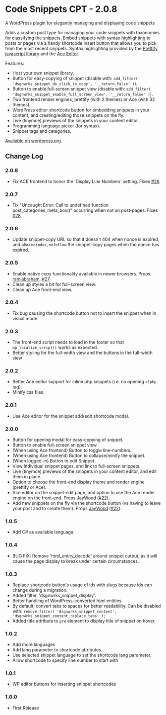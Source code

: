 Code Snippets CPT - 2.0.8
=================

A WordPress plugin for elegantly managing and displaying code snippets

Adds a custom post type for managing your code snippets with taxonomies for classifying the snippets. Embed snippets with syntax highlighting to posts or pages via a handy shortcode insert button that allows you to pick from the most recent snippets. Syntax highlighting provided by the [Prettify javascript library](https://github.com/google/code-prettify) and the [Ace Editor](https://ace.c9.io/).

Features:

* Host your own snippet library.
* Button for easy-copying of snippet (disable with: `add_filter( 'dsgnwrks_snippet_do_click_to_copy', '__return_false' )`).
* Button to enable full-screen snippet view (disable with: `add_filter( 'dsgnwrks_snippet_enable_full_screen_view', '__return_false' )`).
* Two frontend render engines, prettify (with 2 themes) or Ace (with 32 themes).
* WordPress editor shortcode button for embedding snippets in your content, and creating/editing those snippets on the fly.
* Live (tinymce) previews of the snippets in your content editor.
* Programming language picker (for syntax).
* Snippet tags and categories.

[Available on wordpress.org](https://wordpress.org/plugins/code-snippets-cpt/).

## Change Log

### 2.0.8
* Fix ACE frontend to honor the 'Display Line Numbers' setting. Fixes [#29](https://github.com/jtsternberg/Code-Snippets-CPT/issues/29).

### 2.0.7
* Fix "Uncaught Error: Call to undefined function post_categories_meta_box()" occurring when not on post-pages. Fixes [#28](https://github.com/jtsternberg/Code-Snippets-CPT/issues/28).

### 2.0.6
* Update snippet-copy URL so that it doesn't 404 when nonce is expired, and also `noindex,nofollow` the snippet-copy pages when the nonce has expired.

### 2.0.5
* Enable native copy functionality available in newer browsers. Props [ramiabraham](https://github.com/ramiabraham), [#27](https://github.com/jtsternberg/Code-Snippets-CPT/pull/27).
* Clean up styles a bit for full-screen view.
* Clean up Ace front-end view.

### 2.0.4
* Fix bug causing the shortcode button not to insert the snippet when in visual mode.

### 2.0.3
* The front-end script needs to load in the footer so that `wp_localize_script()` works as expected.
* Better styling for the full-width view and the buttons in the full-width view

### 2.0.2
* Better Ace editor support for inline php snippets (i.e. no opening `<?php` tag).
* Minify css files.

### 2.0.1
* Use Ace editor for the snippet add/edit shortcode modal.

### 2.0.0
* Button for opening modal for easy-copying of snippet.
* Button to enable full-screen snippet view.
* (When using Ace frontend) Button to toggle line-numbers.
* (When using Ace frontend) Button to collapse/minify the snippet.
* (When logged-in) Button to edit Snippet.
* View individual snippet pages, and link to full-screen snippets.
* Live (tinymce) previews of the snippets in your content editor, and edit them in place.
* Option to choose the front-end display theme and render engine (prettify or Ace).
* Ace editor on the snippet-edit page, and option to use the Ace render engine on the front-end. Props [JayWood](https://github.com/JayWood) ([#22](https://github.com/jtsternberg/Code-Snippets-CPT/pull/22)).
* Add new snippets on the fly via the shortcode button (vs having to leave your post and to create them). Props [JayWood](https://github.com/JayWood) ([#22](https://github.com/jtsternberg/Code-Snippets-CPT/pull/22)).

### 1.0.5
* Add C# as available language.

### 1.0.4
* BUG FIX: Remove 'html_entity_decode' around snippet output, as it will cause the page display to break under certain circumstances.

### 1.0.3
* Replace shortcode button's usage of ids with slugs because ids can change during a migration.
* Added filter, 'dsgnwrks_snippet_display'.
* Better handling of WordPress-converted html entities.
* By default, convert tabs to spaces for better readability. Can be disabled with: `remove_filter( 'dsgnwrks_snippet_content', 'dsgnwrks_snippet_content_replace_tabs' );`
* Added title attribute to `pre` element to display title of snippet on hover.

### 1.0.2
* Add more languages
* Add lang parameter to shortcode attributes.
* Use selected snippet language to set the shortcode lang parameter.
* Allow shortcode to specify line number to start with

### 1.0.1
* WP editor buttons for inserting snippet shortcodes

### 1.0.0
* First Release
